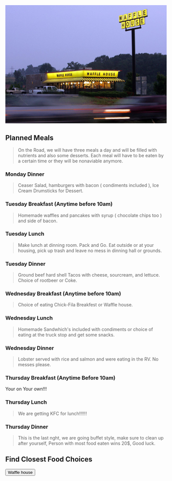 ![](images/wafflehouse.jpeg)

## Planned Meals
> On the Road, we will have three meals a day and will be filled with nutrients and also some desserts. Each meal will have to be eaten by a certain time or they will be nonaviable anymore. 

### Monday Dinner
> Ceaser Salad, hamburgers with bacon ( condiments included ), Ice Cream Drumsticks for Dessert.
 
### Tuesday Breakfast (Anytime before 10am)
> Homemade waffles and pancakes with syrup ( chocolate chips too ) and side of bacon.

### Tuesday Lunch
> Make lunch at dinning room.  Pack and Go.  Eat outside or at your housing, pick up trash and leave no mess in dinning hall or grounds.

### Tuesday Dinner
> Ground beef hard shell Tacos with cheese, sourcream, and lettuce. Choice of rootbeer or Coke.

### Wednesday Breakfast (Anytime before 10am)
> Choice of eating Chick-Fila Breakfest or Waffle house.
### Wednesday Lunch
> Homemade Sandwhich's included with condiments or choice of eating at the truck stop and get some snacks.

### Wednesday Dinner
> Lobster served with rice and salmon and were eating in the RV. No messes please.

### Thursday Breakfast (Anytime Before 10am)
Your on Your own!!!
### Thursday Lunch
> We are getting KFC for lunch!!!!!!
### Thursday Dinner
> This is the last nght, we are going buffet style, make sure to clean up after yourself, Person with most food eaten wins 20$, Good luck.


<html>
<body>

<h2>Find Closest Food Choices </h2>

<input type="button" onclick="alert('closest waffle house is 5 Hours and 4 Minutes or 352 Miles away')" value="Waffle house">

</body>
</html>

